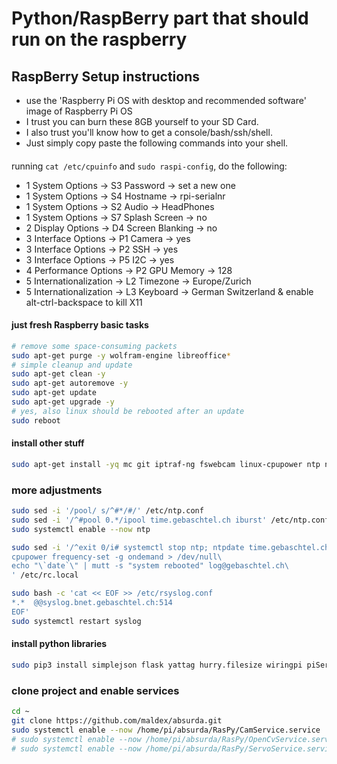 # Python/RaspBerry part that should run on the raspberry

## RaspBerry Setup instructions
- use the 'Raspberry Pi OS with desktop and recommended software' image of Raspberry Pi OS
- I trust you can burn these 8GB yourself to your SD Card.
- I also trust you'll know how to get a console/bash/ssh/shell.
- Just simply copy paste the following commands into your shell.

#### 
running `cat /etc/cpuinfo` and `sudo raspi-config`, do the following:
- 1 System Options -> S3 Password -> set a new one
- 1 System Options -> S4 Hostname -> rpi-serialnr
- 1 System Options -> S2 Audio -> HeadPhones
- 1 System Options -> S7 Splash Screen -> no
- 2 Display Options -> D4 Screen Blanking -> no
- 3 Interface Options -> P1 Camera -> yes
- 3 Interface Options -> P2 SSH -> yes
- 3 Interface Options -> P5 I2C -> yes
- 4 Performance Options -> P2 GPU Memory -> 128
- 5 Internationalization -> L2 Timezone -> Europe/Zurich
- 5 Internationalization -> L3 Keyboard -> German Switzerland & enable alt-ctrl-backspace to kill X11


#### just fresh Raspberry basic tasks
```bash
# remove some space-consuming packets
sudo apt-get purge -y wolfram-engine libreoffice*
# simple cleanup and update
sudo apt-get clean -y
sudo apt-get autoremove -y
sudo apt-get update
sudo apt-get upgrade -y
# yes, also linux should be rebooted after an update
sudo reboot
```

#### install other stuff
```bash
sudo apt-get install -yq mc git iptraf-ng fswebcam linux-cpupower ntp ntpdate
```

### more adjustments
```bash
sudo sed -i '/pool/ s/^#*/#/' /etc/ntp.conf
sudo sed -i '/^#pool 0.*/ipool time.gebaschtel.ch iburst' /etc/ntp.conf
sudo systemctl enable --now ntp

sudo sed -i '/^exit 0/i# systemctl stop ntp; ntpdate time.gebaschtel.ch; systemctl start ntp\
cpupower frequency-set -g ondemand > /dev/null\
echo "\`date`\" | mutt -s "system rebooted" log@gebaschtel.ch\
' /etc/rc.local

sudo bash -c 'cat << EOF >> /etc/rsyslog.conf 
*.*  @@syslog.bnet.gebaschtel.ch:514
EOF'
sudo systemctl restart syslog
```

#### install python libraries
```bash
sudo pip3 install simplejson flask yattag hurry.filesize wiringpi piServoCtl
```

### clone project and enable services
```bash
cd ~
git clone https://github.com/maldex/absurda.git
sudo systemctl enable --now /home/pi/absurda/RasPy/CamService.service
# sudo systemctl enable --now /home/pi/absurda/RasPy/OpenCvService.service
# sudo systemctl enable --now /home/pi/absurda/RasPy/ServoService.service
```

